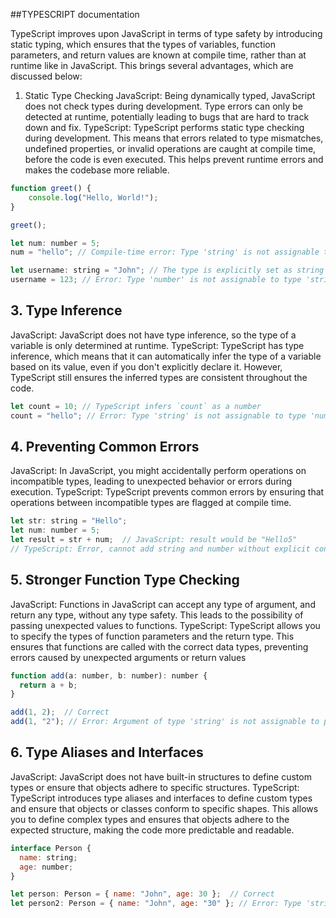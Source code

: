 ##TYPESCRIPT documentation

TypeScript improves upon JavaScript in terms of type safety by introducing static typing, which ensures that the types of variables, function parameters, and return values are known at compile time, rather than at runtime like in JavaScript. This brings several advantages, which are discussed below:

1. Static Type Checking
JavaScript: Being dynamically typed, JavaScript does not check types during development. Type errors can only be detected at runtime, potentially leading to bugs that are hard to track down and fix.
TypeScript: TypeScript performs static type checking during development. This means that errors related to type mismatches, undefined properties, or invalid operations are caught at compile time, before the code is even executed. This helps prevent runtime errors and makes the codebase more reliable.


```javascript
function greet() {
    console.log("Hello, World!");
}

greet();

```
```javascript
let num: number = 5;
num = "hello"; // Compile-time error: Type 'string' is not assignable to type 'number'
```
```javascript
let username: string = "John"; // The type is explicitly set as string
username = 123; // Error: Type 'number' is not assignable to type 'string'
```
## 3. Type Inference

JavaScript: JavaScript does not have type inference, so the type of a variable is only determined at runtime.
TypeScript: TypeScript has type inference, which means that it can automatically infer the type of a variable based on its value, even if you don't explicitly declare it. However, TypeScript still ensures the inferred types are consistent throughout the code.

```javascript
let count = 10; // TypeScript infers `count` as a number
count = "hello"; // Error: Type 'string' is not assignable to type 'number'
```
## 4. Preventing Common Errors
JavaScript: In JavaScript, you might accidentally perform operations on incompatible types, leading to unexpected behavior or errors during execution.
TypeScript: TypeScript prevents common errors by ensuring that operations between incompatible types are flagged at compile time.
```javascript
let str: string = "Hello";
let num: number = 5;
let result = str + num;  // JavaScript: result would be "Hello5"
// TypeScript: Error, cannot add string and number without explicit conversion.
```

## 5. Stronger Function Type Checking 

JavaScript: Functions in JavaScript can accept any type of argument, and return any type, without any type safety. This leads to the possibility of passing unexpected values to functions.
TypeScript: TypeScript allows you to specify the types of function parameters and the return type. This ensures that functions are called with the correct data types, preventing errors caused by unexpected arguments or return values        

```javascript
function add(a: number, b: number): number {
  return a + b;
}

add(1, 2);  // Correct
add(1, "2"); // Error: Argument of type 'string' is not assignable to parameter of type 'number'
```
## 6. Type Aliases and Interfaces
JavaScript: JavaScript does not have built-in structures to define custom types or ensure that objects adhere to specific structures.
TypeScript: TypeScript introduces type aliases and interfaces to define custom types and ensure that objects or classes conform to specific shapes. This allows you to define complex types and ensures that objects adhere to the expected structure, making the code more predictable and readable.

```javascript
interface Person {
  name: string;
  age: number;
}

let person: Person = { name: "John", age: 30 };  // Correct
let person2: Person = { name: "John", age: "30" }; // Error: Type 'string' is not assignable to type 'number'
```